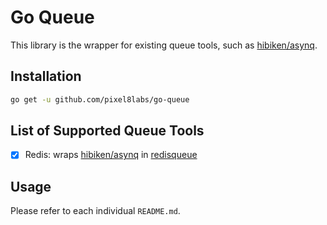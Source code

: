 # Go Queue

This library is the wrapper for existing queue tools, such as [hibiken/asynq](https://github.com/hibiken/asynq).

## Installation

```bash
go get -u github.com/pixel8labs/go-queue
```

## List of Supported Queue Tools

- [x] Redis: wraps [hibiken/asynq](https://github.com/hibiken/asynq) in [redisqueue](./redisqueue)

## Usage

Please refer to each individual `README.md`.
